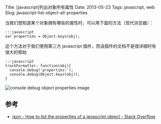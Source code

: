 Title: [javascript]列出对象所有属性
Date: 2013-05-23
Tags: javascript, web
Slug: javascript-list-object-all-properties

当我们想知道某个对象拥有哪些的属性时，可以用下面的方法（现代浏览器）：

    :::javascript
    var properties = Object.keys(obj);


这个方法对于我们使用第三方 javascript 插件，而该插件的文档不是很详细时有很大的帮助

    :::javascript
    trackFormatter: function(obj){
      console.debug('properties:');
      console.debug(Object.keys(obj));
    }

![console debug object properties image](/static/images/2013-05-23_01.png)


## 参考

* [json - How to list the properties of a javascript object - Stack Overflow](http://stackoverflow.com/questions/208016/how-to-list-the-properties-of-a-javascript-object)

